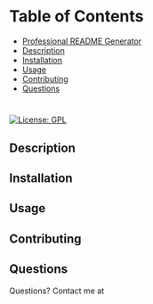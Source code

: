 
  # Table of Contents

  * [Professional README Generator](#professional-readme-generator)
  * [Description](#description)
  * [Installation](#innodestallation)
  * [Usage](#usage)
  * [Contributing](#contributing)
  * [Questions](#questions)
  
  # 
  [![License: GPL](https://img.shields.io/badge/License-GPL-yellow.svg)](https://opensource.org/license/GPL)
  
  ## Description
  
  
  ## Installation
  
  
  ## Usage 
  
  

  ## Contributing

  
  
  ## Questions
  
  Questions? Contact me at [](mailto:)
  
  